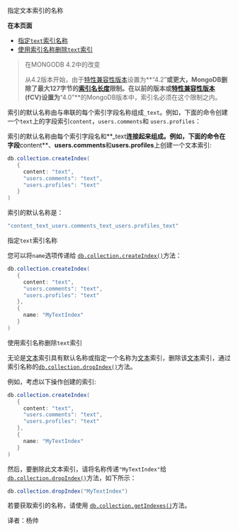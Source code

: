  指定文本索引的名称

**在本页面**

- [指定`text`索引名称](指定)
- [使用索引名称删除`text`索引](使用)

> 在MONGODB 4.2中的改变
>
> 从4.2版本开始，由于[特性兼容性版本](https://docs.mongodb.com/master/reference/command/setFeatureCompatibilityVersion/view-fcv)设置为**“4.2”**或更大，MongoDB删除了最大127字节的[索引名长度](https://docs.mongodb.com/master/reference/limits/Index-Name-Length)限制。在以前的版本或[特性兼容性版本](https://docs.mongodb.com/master/reference/command/setFeatureCompatibilityVersion/view-fcv)(fCV)设置为**“4.0”**的MongoDB版本中，索引名必须在这个限制之内。

索引的默认名称由与串联的每个索引字段名称组成`_text`。例如，下面的命令创建一个`text`上的字段索引`content`，`users.comments`和 `users.profiles`：

索引的默认名称由每个索引字段名和**_text**连接起来组成。例如，下面的命令在字段**content**、**users.comments**和**users.profiles**上创建一个文本索引:

```powershell
db.collection.createIndex(
   {
     content: "text",
     "users.comments": "text",
     "users.profiles": "text"
   }
)
```

索引的默认名称是：

```powershell
"content_text_users.comments_text_users.profiles_text"
```

 <span id="指定">指定`text`索引名称</span>

您可以将`name`选项传递给 [`db.collection.createIndex()`](https://docs.mongodb.com/master/reference/method/db.collection.createIndex/db.collection.createIndex)方法：

```powershell
db.collection.createIndex(
   {
     content: "text",
     "users.comments": "text",
     "users.profiles": "text"
   },
   {
     name: "MyTextIndex"
   }
)
```

 <span id="使用">使用索引名称删除`text`索引</span>

无论是[文本](https://docs.mongodb.com/master/core/index-text/)索引具有默认名称或指定一个名称为[文本](https://docs.mongodb.com/master/core/index-text/)索引，删除该[文本](https://docs.mongodb.com/master/core/index-text/)索引，通过索引名称的[`db.collection.dropIndex()`](https://docs.mongodb.com/master/reference/method/db.collection.dropIndex/db.collection.dropIndex)方法。

例如，考虑以下操作创建的索引:

```powershell
db.collection.createIndex(
   {
     content: "text",
     "users.comments": "text",
     "users.profiles": "text"
   },
   {
     name: "MyTextIndex"
   }
)
```

然后，要删除此文本索引，请将名称传递`"MyTextIndex"`给 [`db.collection.dropIndex()`](https://docs.mongodb.com/master/reference/method/db.collection.dropIndex/db.collection.dropIndex)方法，如下所示：

```powershell
db.collection.dropIndex("MyTextIndex")
```

若要获取索引的名称，请使用 [`db.collection.getIndexes()`](https://docs.mongodb.com/master/reference/method/db.collection.getIndexes/db.collection.getIndexes)方法。



译者：杨帅